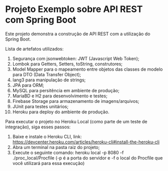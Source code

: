 # Projeto Exemplo sobre API REST com Spring Boot

Este projeto demonstra a construção de API REST com a utilização do Spring Boot.

Lista de artefatos utilizados:
1. Segurança com jsonwebtoken: JWT (Javascript Web Token);
2. Lombok para Getters, Setters, toString, construtores;
3. Model Mapper para o mapeamento entre objetos das classes de modelo para DTO (Data Transfer Object);
4. lang3 para manipulação de strings; 
5. JPA para ORM;
6. MySQL para persitência em ambiente de produção;
7. MariaBD e H2 para desenvolvimento e testes;
8. Firebase Storage para armazenamento de imagens/arquivos;
9. JUnit para testes unitários;
10. Heroku para deploy do ambiente de produção.

Para executar o projeto no Heroku Local (como parte de um teste de integração), siga esses passos:
1. Baixe e instale o Heroku CLI, link: https://devcenter.heroku.com/articles/heroku-cli#install-the-heroku-cli
2. Abra um terminal na pasta raiz do projeto;
3. Execute o seguinte comando: heroku local -p 8080 -f ./proc_local/Procfile (-p é a porta do servidor e -f o local do Procfile que você utilizará para essa execução)
